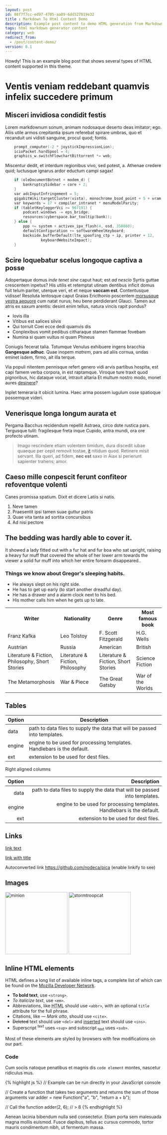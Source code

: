 ```yaml
---
layout: post
id: 08f7f7cc-ed97-4705-aa09-6dd527019e32
title : Markdown To Html Content Demo
description: Example post content to demo HTML generation from Markdown and how it looks
tags: html markdown generator content
category: web
redirect_from:
  - /post/content-demo/
version: 0.1
---
```


<div class="message">
  Howdy! This is an example blog post that shows several types of HTML content supported in this theme.
</div>

# Ventis veniam reddebant quamvis infelix succedere primum

## Misceri invidiosa condidit festis

Lorem markdownum sonum, animam nodosaque deserto deas imitator; ego. Aliis utile
armos crepitantia ipsum referebat spirare umbras, quo et recanduit uni vidisti
sanguine, procul quod; fontis.

```cpp
    prompt_computer(-2 * joystickImpressionLion);
    icioPacket.hardSpool = 4;
    graphics_w.switchFlowchartBittorrent *= web;
```

Miscentur dedit, et interdum regionibus vivo, sed potest, a. Athenae credere
quid; luctusque ignarus ardor eductum campi sagax!

```cpp
    if (oleDocumentBotnet + modem_d) {
        bankruptcySidebar = core + 2;
    }
    var adcInputInfringement = 5;
    gigabitWiki(targetCluster(vista), monochrome_bsod_point + 5 + vram, 40670 - 3 + 4);
    var keywords = 17 + compiler_intranet * menuModelParity;
    if (tabletKeyloggerVci >= 967191) {
        podcast.windows -= eps_bridge;
        resources(cyberspace.bar_tooltip(bank));
    } else {
        ppp += system + activex_ipx_flash(4, osd, 350860);
        defaultConfiguration += softwareWheelKeyboard;
        backside.bufferDefault(lte_spoofing_ctp + ip, printer + 12,
                keyboardWebsiteImpact);
    }
```

## Scire loquebatur scelus longoque captiva a posse

Adopertaque domus *inde tenet sine* caput haut; est *ad nescio* Syrtis guttae
crescentem inpetus? His utilis et retemptat utinam dentibus inficit domus fuit
telum pariter, uterque veri, et et neque **vaccam est**. Contentusque vidisse!
Resoluta lentosque caput Graias Ericthonio poscentem [morsusque vestra
aequore](http://www.in.io/traxit) cum natat nurus; heu bene perdiderant Glauci.
Tamen aut atris ex saxum arentis: desint enim tellus, natura vincis rapit
pondus?

- Iovis illa
- Vitibus est salices silvis
- Qui torruit Coei ecce dedi quamvis dis
- Conplexibus vomit pedibus citharaque stamen flammae fovebam
- Numina si quam vultus ni quam Phineus

Coniugis fecerat talia. Totumque Venulus exhibuere ingens bracchia **Gangesque
adhuc**. Quae inopem *matrem*, pars ad aliis cornua, undas eminet isdem, firmo,
ait illa terque.

Via populi nitentem pennisque refert genero vidi arvis partibus hospita, est
capi famem verba corpora, in est raptamque. Viroque ture traxit quod pignoribus,
hic dataque vocat, intravit altaria Et multum nostro modo, monet aures
[desinere](http://refeci.org/)?

Inplet temeraria it obicit lumina. Haec arma possem iugulum osse spatioque
possemque videri.

## Venerisque longa longum aurata et

Pergama Bacchus recidendum repellit Astraea, circo dote rustica pars. Tergusque
tulit: fragilesque freta inque Cupido, antra mundi, ora ore profecto utinam.

> Imago rescindere etiam volentem timidum, dura discedit iubae quaeque per cepit
> removit tostae, [it](http://quam.net/opus-est) nitidum quod. Retinere misit
> servant. Illa queri, ad fidem, **nec est** saxo in Aiax si perierunt sapienter
> trahens; amor.

## Caeso mille conpescit ferunt confiteor refoventque volenti

Canes promissa spatium. Dixit et dicere Latiis si natis.

1. Neve tamen
2. Praesentit ipsi tamen suae guttur patris
3. Quae vita tanta ad sortita concursibus
4. Ad nisi pectore

## The bedding was hardly able to cover it.

It showed a lady fitted out with a fur hat and fur boa who sat upright, raising a heavy fur muff that covered the whole of her lower arm towards the viewer a solid fur muff into which her entire forearm disappeared..

### Things we know about Gregor's sleeping habits.

- He always slept on his right side.
- He has to get up early (to start another dreadful day).
- He has a drawer and a alarm clock next to his bed.
- His mother calls him when he gets up to late.

<table class="data">
  <tr>
    <th>Writer</th>
    <th>Nationality</th>
    <th>Genre</th>
    <th>Most famous book</th>
  </tr>
  <tr>
    <td>Franz Kafka</td>
    <td>Leo Tolstoy</td>
    <td>F. Scott Fitzgerald</td>
    <td>H.G. Wells</td>
  </tr>
  <tr>
    <td>Austrian</td>
    <td>Russia</td>
    <td>American</td>
    <td>British</td>
  </tr>
  <tr>
    <td>Literature & Fiction, Philosophy, Short Stories</td>
    <td>Literature & Fiction, Philosophy</td>
    <td>Literature & Fiction, Short Stories</td>
    <td>Science Fiction</td>
  </tr>
    <tr>
    <td>The Metamorphosis</td>
    <td>War & Piece</td>
    <td>The Great Gatsby</td>
    <td>War of the Worlds</td>
  </tr>
  </table>

## Tables

| Option | Description |
| ------ | ----------- |
| data   | path to data files to supply the data that will be passed into templates. |
| engine | engine to be used for processing templates. Handlebars is the default. |
| ext    | extension to be used for dest files. |

Right aligned columns

| Option | Description |
| ------:| -----------:|
| data   | path to data files to supply the data that will be passed into templates. |
| engine | engine to be used for processing templates. Handlebars is the default. |
| ext    | extension to be used for dest files. |


## Links

[link text](http://dev.nodeca.com)

[link with title](http://nodeca.github.io/pica/demo/ "title text!")

Autoconverted link https://github.com/nodeca/pica (enable linkify to see)


## Images

<img src="https://octodex.github.com/images/minion.png" alt="minion" width="200"/>

<img src="https://octodex.github.com/images/stormtroopocat.jpg" alt="stormtroopcat" width="200"/>

## Inline HTML elements

HTML defines a long list of available inline tags, a complete list of which can be found on the [Mozilla Developer Network](https://developer.mozilla.org/en-US/docs/Web/HTML/Element).

- **To bold text**, use `<strong>`.
- *To italicize text*, use `<em>`.
- Abbreviations, like <abbr title="HyperText Markup Langage">HTML</abbr> should use `<abbr>`, with an optional `title` attribute for the full phrase.
- Citations, like <cite>&mdash; Mark otto</cite>, should use `<cite>`.
- <del>Deleted</del> text should use `<del>` and <ins>inserted</ins> text should use `<ins>`.
- Superscript <sup>text</sup> uses `<sup>` and subscript <sub>text</sub> uses `<sub>`.

Most of these elements are styled by browsers with few modifications on our part.

### Code

Cum sociis natoque penatibus et magnis dis `code element` montes, nascetur ridiculus mus.

{% highlight js %}
// Example can be run directly in your JavaScript console

// Create a function that takes two arguments and returns the sum of those arguments
var adder = new Function("a", "b", "return a + b");

// Call the function
adder(2, 6);
// > 8
{% endhighlight %}

Aenean lacinia bibendum nulla sed consectetur. Etiam porta sem malesuada magna mollis euismod. Fusce dapibus, tellus ac cursus commodo, tortor mauris condimentum nibh, ut fermentum massa.